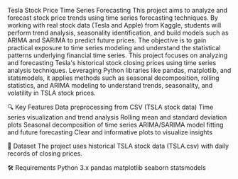 Tesla Stock Price Time Series Forecasting
This project aims to analyze and forecast stock price trends using time series forecasting techniques. By working with real stock data (Tesla and Apple) from Kaggle, students will perform trend analysis, seasonality identification, and build models such as ARIMA and SARIMA to predict future prices. The objective is to gain practical exposure to time series modeling and understand the statistical patterns underlying financial time series.
This project focuses on analyzing and forecasting Tesla's historical stock closing prices using time series analysis techniques. Leveraging Python libraries like pandas, matplotlib, and statsmodels, it applies methods such as seasonal decomposition, rolling statistics, and ARIMA modeling to understand trends, seasonality, and volatility in TSLA stock prices.

🔍 Key Features
Data preprocessing from CSV (TSLA stock data)
Time series visualization and trend analysis
Rolling mean and standard deviation plots
Seasonal decomposition of time series
ARIMA/SARIMA model fitting and future forecasting
Clear and informative plots to visualize insights

📁 Dataset
The project uses historical TSLA stock data (TSLA.csv) with daily records of closing prices.

🛠️ Requirements
Python 3.x
pandas
matplotlib
seaborn
statsmodels


